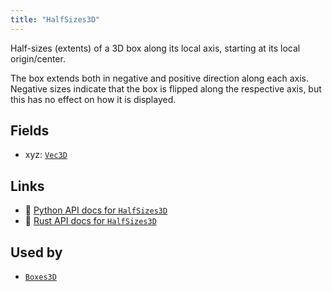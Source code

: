 ```yaml
---
title: "HalfSizes3D"
---
```


Half-sizes (extents) of a 3D box along its local axis, starting at its local origin/center.

The box extends both in negative and positive direction along each axis.
Negative sizes indicate that the box is flipped along the respective axis, but this has no effect on how it is displayed.

## Fields

* xyz: [`Vec3D`](../datatypes/vec3d.md)

## Links
 * 🐍 [Python API docs for `HalfSizes3D`](https://ref.rerun.io/docs/python/stable/common/components#rerun.components.HalfSizes3D)
 * 🦀 [Rust API docs for `HalfSizes3D`](https://docs.rs/rerun/latest/rerun/components/struct.HalfSizes3D.html)


## Used by

* [`Boxes3D`](../archetypes/boxes3d.md)
